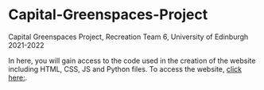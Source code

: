 # Capital-Greenspaces-Project
Capital Greenspaces Project, Recreation Team 6, University of Edinburgh 2021-2022

In here, you will gain access to the code used in the creation of the website including HTML, CSS, JS and Python files. To access the website, [click here:](https://www.geos.ed.ac.uk/dev/ARQI).
